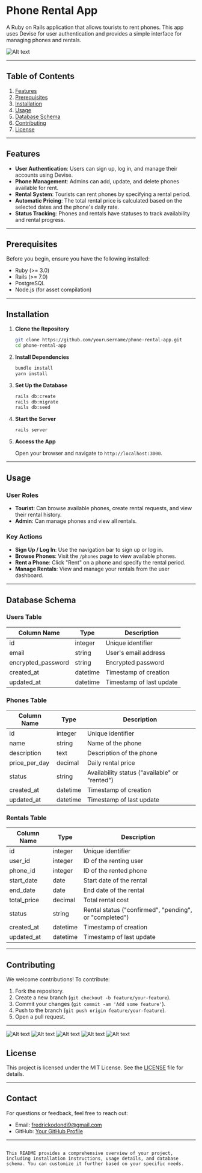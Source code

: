 
# Phone Rental App

A Ruby on Rails application that allows tourists to rent phones. This app uses Devise for user authentication and provides a simple interface for managing phones and rentals.

![Alt text](https://github.com/user-attachments/assets/3e499f26-cb5e-4af3-bd2c-1336d128d79b)

---

## Table of Contents

1. [Features](#features)
2. [Prerequisites](#prerequisites)
3. [Installation](#installation)
4. [Usage](#usage)
5. [Database Schema](#database-schema)
6. [Contributing](#contributing)
7. [License](#license)

---

## Features

- **User Authentication**: Users can sign up, log in, and manage their accounts using Devise.
- **Phone Management**: Admins can add, update, and delete phones available for rent.
- **Rental System**: Tourists can rent phones by specifying a rental period.
- **Automatic Pricing**: The total rental price is calculated based on the selected dates and the phone's daily rate.
- **Status Tracking**: Phones and rentals have statuses to track availability and rental progress.

---

## Prerequisites

Before you begin, ensure you have the following installed:

- Ruby (>= 3.0)
- Rails (>= 7.0)
- PostgreSQL
- Node.js (for asset compilation)

---

## Installation

1. **Clone the Repository**

   ```bash
   git clone https://github.com/yourusername/phone-rental-app.git
   cd phone-rental-app
   ```

2. **Install Dependencies**

   ```bash
   bundle install
   yarn install
   ```

3. **Set Up the Database**

   ```bash
   rails db:create
   rails db:migrate
   rails db:seed
   ```

4. **Start the Server**

   ```bash
   rails server
   ```

5. **Access the App**

   Open your browser and navigate to `http://localhost:3000`.

---

## Usage

### User Roles

- **Tourist**: Can browse available phones, create rental requests, and view their rental history.
- **Admin**: Can manage phones and view all rentals.

### Key Actions

- **Sign Up / Log In**: Use the navigation bar to sign up or log in.
- **Browse Phones**: Visit the `/phones` page to view available phones.
- **Rent a Phone**: Click "Rent" on a phone and specify the rental period.
- **Manage Rentals**: View and manage your rentals from the user dashboard.

---

## Database Schema

### Users Table

| Column Name         | Type        | Description                     |
|---------------------|-------------|---------------------------------|
| id                  | integer     | Unique identifier               |
| email               | string      | User's email address            |
| encrypted_password  | string      | Encrypted password              |
| created_at          | datetime    | Timestamp of creation           |
| updated_at          | datetime    | Timestamp of last update        |

### Phones Table

| Column Name         | Type        | Description                     |
|---------------------|-------------|---------------------------------|
| id                  | integer     | Unique identifier               |
| name                | string      | Name of the phone               |
| description         | text        | Description of the phone        |
| price_per_day       | decimal     | Daily rental price              |
| status              | string      | Availability status ("available" or "rented") |
| created_at          | datetime    | Timestamp of creation           |
| updated_at          | datetime    | Timestamp of last update        |

### Rentals Table

| Column Name         | Type        | Description                     |
|---------------------|-------------|---------------------------------|
| id                  | integer     | Unique identifier               |
| user_id             | integer     | ID of the renting user          |
| phone_id            | integer     | ID of the rented phone          |
| start_date          | date        | Start date of the rental        |
| end_date            | date        | End date of the rental          |
| total_price         | decimal     | Total rental cost               |
| status              | string      | Rental status ("confirmed", "pending", or "completed") |
| created_at          | datetime    | Timestamp of creation           |
| updated_at          | datetime    | Timestamp of last update        |

---

## Contributing

We welcome contributions! To contribute:

1. Fork the repository.
2. Create a new branch (`git checkout -b feature/your-feature`).
3. Commit your changes (`git commit -am 'Add some feature'`).
4. Push to the branch (`git push origin feature/your-feature`).
5. Open a pull request.

---
![Alt text](https://github.com/user-attachments/assets/3e499f26-cb5e-4af3-bd2c-1336d128d79b)
![Alt text](https://github.com/user-attachments/assets/33404fb6-0ef1-4f4a-ab03-227f7f134526)
![Alt text](https://github.com/user-attachments/assets/6a72f612-7aa8-415b-9d23-1b975460e94d)
![Alt text](https://github.com/user-attachments/assets/611d3990-67c1-4cc3-9c3c-31668b5ef541)
![Alt text](https://github.com/user-attachments/assets/b276faff-b6ec-43f0-84b0-388282ae4990)



## License

This project is licensed under the MIT License. See the [LICENSE](LICENSE) file for details.

---

## Contact

For questions or feedback, feel free to reach out:

- Email: fredrickodondi9@gmail.com
- GitHub: [Your GitHub Profile](https://github.com/FredrickOdondi)

---
``` 

This README provides a comprehensive overview of your project, including installation instructions, usage details, and database schema. You can customize it further based on your specific needs.
